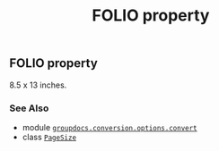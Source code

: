 ﻿---
title: FOLIO property
second_title: GroupDocs.Conversion for Python via .NET API References
description: 
type: docs
weight: 130
url: /python-net/groupdocs.conversion.options.convert/pagesize/folio/
is_root: false
---

## FOLIO property


8.5 x 13 inches.

### See Also
* module [`groupdocs.conversion.options.convert`](../../)
* class [`PageSize`](/conversion/python-net/groupdocs.conversion.options.convert/pagesize)
